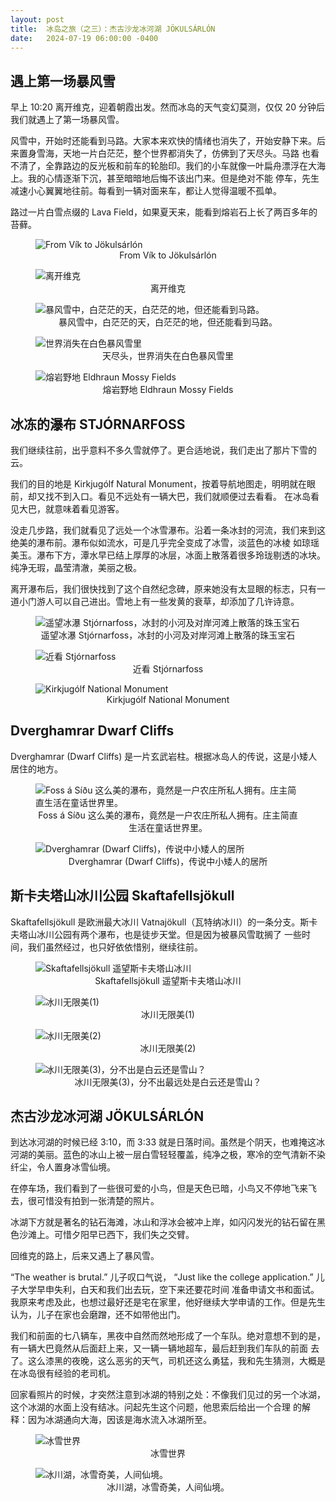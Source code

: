 ```yaml
---
layout: post
title:  冰岛之旅（之三）：杰古沙龙冰河湖 JÖKULSÁRLÓN
date:   2024-07-19 06:00:00 -0400
---
```


## 遇上第一场暴风雪

早上 10:20 离开维克，迎着朝霞出发。然而冰岛的天气变幻莫测，仅仅 20 分钟后我们就遇上了第一场暴风雪。

风雪中，开始时还能看到马路。大家本来欢快的情绪也消失了，开始安静下来。后来置身雪海，天地一片白茫茫，整个世界都消失了，仿佛到了天尽头。马路
也看不清了，全靠路边的反光板和前车的轮胎印。我们的小车就像一叶扁舟漂浮在大海上。我的心情逐渐下沉，甚至暗暗地后悔不该出门来。但是绝对不能
停车，先生减速小心翼翼地往前。每看到一辆对面来车，都让人觉得温暖不孤单。

路过一片白雪点缀的 Lava Field，如果夏天来，能看到熔岩石上长了两百多年的苔藓。

<figure>
  <img src="../../../assets/images/Iceland-Day3/Vik-to-Diamond-Beach.png" alt="From Vík to Jökulsárlón"/>
  <center><figcaption>From Vík to Jökulsárlón</figcaption></center>
</figure>

<figure>
  <img src="../../../assets/images/Iceland-Day3/Leaving-Vik.jpg" alt="离开维克"/>
  <center><figcaption>离开维克</figcaption></center>
</figure>

<figure>
  <img src="../../../assets/images/Iceland-Day3/snow-storm-01.jpg" alt="暴风雪中，白茫茫的天，白茫茫的地，但还能看到马路。"/>
  <center><figcaption>暴风雪中，白茫茫的天，白茫茫的地，但还能看到马路。</figcaption></center>
</figure>

<figure>
  <img src="../../../assets/images/Iceland-Day3/snow-storm-02.jpg" alt="世界消失在白色暴风雪里"/>
  <center><figcaption>天尽头，世界消失在白色暴风雪里</figcaption></center>
</figure>

<figure>
  <img src="../../../assets/images/Iceland-Day3/Lava-field.jpg" alt="熔岩野地 Eldhraun Mossy Fields"/>
  <center><figcaption>熔岩野地 Eldhraun Mossy Fields</figcaption></center>
</figure>


## 冰冻的瀑布 STJÓRNARFOSS

我们继续往前，出乎意料不多久雪就停了。更合适地说，我们走出了那片下雪的云。

我们的目的地是 Kirkjugólf Natural Monument，按着导航地图走，明明就在眼前，却又找不到入口。看见不远处有一辆大巴，我们就顺便过去看看。
在冰岛看见大巴，就意味着看见游客。

没走几步路，我们就看见了远处一个冰雪瀑布。沿着一条冰封的河流，我们来到这绝美的瀑布前。瀑布似如流水，可是几乎完全变成了冰雪，淡蓝色的冰棱
如琼瑶美玉。瀑布下方，潭水早已结上厚厚的冰层，冰面上散落着很多玲珑剔透的冰块。纯净无瑕，晶莹清澈，美丽之极。

离开瀑布后，我们很快找到了这个自然纪念碑，原来她没有太显眼的标志，只有一道小门游人可以自己进出。雪地上有一些发黄的衰草，却添加了几许诗意。

<figure>
  <img src="../../../assets/images/Iceland-Day3/Stjórnarfoss-01.jpg" alt="遥望冰瀑 Stjórnarfoss，冰封的小河及对岸河滩上散落的珠玉宝石"/>
  <center><figcaption>遥望冰瀑 Stjórnarfoss，冰封的小河及对岸河滩上散落的珠玉宝石</figcaption></center>
</figure>

<figure>
  <img src="../../../assets/images/Iceland-Day3/Stjórnarfoss-02.jpg" alt="近看 Stjórnarfoss"/>
  <center><figcaption>近看 Stjórnarfoss</figcaption></center>
</figure>

<figure>
  <img src="../../../assets/images/Iceland-Day3/Kirkjugólf-National-Monument.jpg" alt="Kirkjugólf National Monument"/>
  <center><figcaption>Kirkjugólf National Monument</figcaption></center>
</figure>


## Dverghamrar Dwarf Cliffs

Dverghamrar (Dwarf Cliffs) 是一片玄武岩柱。根据冰岛人的传说，这是小矮人居住的地方。

<figure>
  <img src="../../../assets/images/Iceland-Day3/siqu-foss.jpg" alt="Foss á Síðu 这么美的瀑布，竟然是一户农庄所私人拥有。庄主简直生活在童话世界里。"/>
  <center><figcaption>Foss á Síðu 这么美的瀑布，竟然是一户农庄所私人拥有。庄主简直生活在童话世界里。</figcaption></center>
</figure>

<figure>
  <img src="../../../assets/images/Iceland-Day3/Dwarf-Cliffs.jpg" alt="Dverghamrar (Dwarf Cliffs)，传说中小矮人的居所"/>
  <center><figcaption>Dverghamrar (Dwarf Cliffs)，传说中小矮人的居所</figcaption></center>
</figure>


## 斯卡夫塔山冰川公园 Skaftafellsjökull

Skaftafellsjökull 是欧洲最大冰川 Vatnajökull（瓦特纳冰川）的一条分支。斯卡夫塔山冰川公园有两个瀑布，也是徒步天堂。但是因为被暴风雪耽搁了
一些时间，我们虽然经过，也只好依依惜别，继续往前。

<figure>
  <img src="../../../assets/images/Iceland-Day3/two-glaciers.jpg" alt="Skaftafellsjökull 遥望斯卡夫塔山冰川"/>
  <center><figcaption>Skaftafellsjökull 遥望斯卡夫塔山冰川</figcaption></center>
</figure>

<figure>
  <img src="../../../assets/images/Iceland-Day3/glacier-01.jpg" alt="冰川无限美(1)"/>
  <center><figcaption>冰川无限美(1)</figcaption></center>
</figure>

<figure>
  <img src="../../../assets/images/Iceland-Day3/glacier-02.jpg" alt="冰川无限美(2)"/>
  <center><figcaption>冰川无限美(2)</figcaption></center>
</figure>

<figure>
  <img src="../../../assets/images/Iceland-Day3/glacier-03.jpg" alt="冰川无限美(3)，分不出是白云还是雪山？"/>
  <center><figcaption>冰川无限美(3)，分不出最远处是白云还是雪山？</figcaption></center>
</figure>


## 杰古沙龙冰河湖 JÖKULSÁRLÓN

到达冰河湖的时候已经 3:10，而 3:33 就是日落时间。虽然是个阴天，也难掩这冰河湖的美丽。蓝色的冰山上被一层白雪轻轻覆盖，纯净之极，寒冷的空气清新不染纤尘，令人置身冰雪仙境。

在停车场，我们看到了一些很可爱的小鸟，但是天色已暗，小鸟又不停地飞来飞去，很可惜没有拍到一张清楚的照片。

冰湖下方就是著名的钻石海滩，冰山和浮冰会被冲上岸，如闪闪发光的钻石留在黑色沙滩上。可惜夕阳早已西下，我们失之交臂。

回维克的路上，后来又遇上了暴风雪。

“The weather is brutal.” 儿子叹口气说， “Just like the college application.” 儿子大学早申失利，白天和我们出去玩，空下来还要花时间
准备申请文书和面试。我原来考虑及此，也想过最好还是宅在家里，他好继续大学申请的工作。但是先生认为，儿子在家也会磨蹭，还不如带他出门。

我们和前面的七八辆车，黑夜中自然而然地形成了一个车队。绝对意想不到的是，有一辆大巴竟然从后面赶上来，又一辆一辆地超车，最后赶到我们车队的前面
去了。这么漆黑的夜晚，这么恶劣的天气，司机还这么勇猛，我和先生猜测，大概是在冰岛很有经验的老司机。

回家看照片的时候，才突然注意到冰湖的特别之处：不像我们见过的另一个冰湖，这个冰湖的水面上没有结冰。问起先生这个问题，他思索后给出一个合理
的解释：因为冰湖通向大海，因该是海水流入冰湖所至。


<figure>
  <img src="../../../assets/images/Iceland-Day3/glacier-lagoon-02.jpg" alt="冰雪世界"/>
  <center><figcaption>冰雪世界</figcaption></center>
</figure>

<figure>
  <img src="../../../assets/images/Iceland-Day3/glacier-lagoon-03.jpg" alt="冰川湖，冰雪奇美，人间仙境。"/>
  <center><figcaption>冰川湖，冰雪奇美，人间仙境。</figcaption></center>
</figure>
